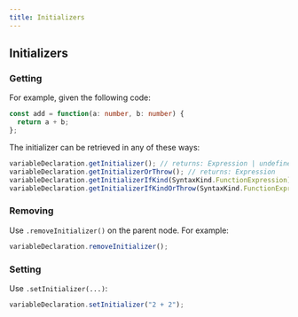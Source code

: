```yaml
---
title: Initializers
---
```


## Initializers

### Getting

For example, given the following code:

```ts
const add = function(a: number, b: number) {
  return a + b;
};
```

The initializer can be retrieved in any of these ways:

```ts
variableDeclaration.getInitializer(); // returns: Expression | undefined
variableDeclaration.getInitializerOrThrow(); // returns: Expression
variableDeclaration.getInitializerIfKind(SyntaxKind.FunctionExpression); // returns: Expression | undefined
variableDeclaration.getInitializerIfKindOrThrow(SyntaxKind.FunctionExpression); // returns: Expression
```

### Removing

Use `.removeInitializer()` on the parent node. For example:

```ts
variableDeclaration.removeInitializer();
```

### Setting

Use `.setInitializer(...)`:

```ts
variableDeclaration.setInitializer("2 + 2");
```
